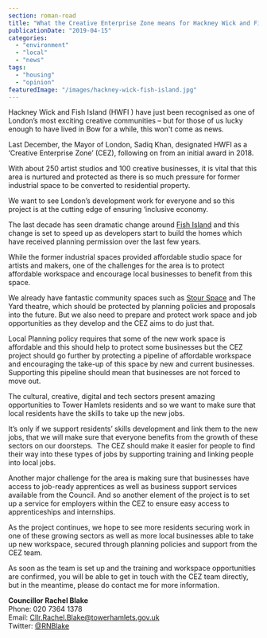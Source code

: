 ```yaml
---
section: roman-road
title: "What the Creative Enterprise Zone means for Hackney Wick and Fish Island"
publicationDate: "2019-04-15"
categories: 
  - "environment"
  - "local"
  - "news"
tags: 
  - "housing"
  - "opinion"
featuredImage: "/images/hackney-wick-fish-island.jpg"
---
```


Hackney Wick and Fish Island (HWFI ) have just been recognised as one of London’s most exciting creative communities – but for those of us lucky enough to have lived in Bow for a while, this won't come as news.

Last December, the Mayor of London, Sadiq Khan, designated HWFI as a ‘Creative Enterprise Zone’ (CEZ), following on from an initial award in 2018.

With about 250 artist studios and 100 creative businesses, it is vital that this area is nurtured and protected as there is so much pressure for former industrial space to be converted to residential property.

We want to see London’s development work for everyone and so this project is at the cutting edge of ensuring ‘inclusive economy.

The last decade has seen dramatic change around [Fish Island](https://romanroadlondon.com/history-fish-island/) and this change is set to speed up as developers start to build the homes which have received planning permission over the last few years.

While the former industrial spaces provided affordable studio space for artists and makers, one of the challenges for the area is to protect affordable workspace and encourage local businesses to benefit from this space. 

We already have fantastic community spaces such as [Stour Space](https://romanroadlondon.com/stour-space-fish-island-celebrates-ten-years/) and The Yard theatre, which should be protected by planning policies and proposals into the future. But we also need to prepare and protect work space and job opportunities as they develop and the CEZ aims to do just that.

Local Planning policy requires that some of the new work space is affordable and this should help to protect some businesses but the CEZ project should go further by protecting a pipeline of affordable workspace and encouraging the take-up of this space by new and current businesses. Supporting this pipeline should mean that businesses are not forced to move out.

The cultural, creative, digital and tech sectors present amazing opportunities to Tower Hamlets residents and so we want to make sure that local residents have the skills to take up the new jobs. 

It’s only if we support residents’ skills development and link them to the new jobs, that we will make sure that everyone benefits from the growth of these sectors on our doorsteps.  The CEZ should make it easier for people to find their way into these types of jobs by supporting training and linking people into local jobs.

Another major challenge for the area is making sure that businesses have access to job-ready apprentices as well as business support services available from the Council. And so another element of the project is to set up a service for employers within the CEZ to ensure easy access to apprenticeships and internships.

As the project continues, we hope to see more residents securing work in one of these growing sectors as well as more local businesses able to take up new workspace, secured through planning policies and support from the CEZ team.

As soon as the team is set up and the training and workspace opportunities are confirmed, you will be able to get in touch with the CEZ team directly, but in the meantime, please do contact me for more information.

**Councillor Rachel Blake**  
Phone: 020 7364 1378  
Email: Cllr.Rachel.Blake@towerhamlets.gov.uk  
Twitter: [@RNBlake](https://twitter.com/RNBlake?ref_src=twsrc%5Egoogle%7Ctwcamp%5Eserp%7Ctwgr%5Eauthor)
